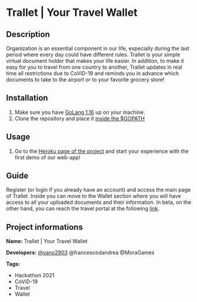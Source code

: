 # Trallet | Your Travel Wallet

## Description
Organization is an essential component in our life, especially during the last period where every day could have different rules.
Trallet is your simple virtual document holder that makes your life easier. In addition, to make it easy for you to travel from one country to another, Trallet updates in real time all restrictions due to CoViD-19 and reminds you in advance which documents to take to the airport or to your favorite grocery store!

## Installation
1. Make sure you have [GoLang 1.16](https://golang.org/dl/#go1.16.8) up on your machine.
2. Clone the repository and place it [inside the $GOPATH](https://golang.org/doc/gopath_code)

## Usage
1. Go to the [Heroku page of the project](https://trallet.herokuapp.com/) and start your experience with the first demo of our web-app!

## Guide
Register (or login if you already have an account) and access the main page of Trallet.
Inside you can move to the Wallet section where you will have access to all your uploaded documents and their information.
In beta, on the other hand, you can reach the travel portal at the following [link](https://trallet.herokuapp.com/gate/manager).

## Project informations
**Name:** Trallet | Your Travel Wallet

**Developers:**
[@vano2903](@vano2903)
@francescodandrea
@MoraGames

**Tags:**
- Hackathon 2021
- CoViD-19
- Travel
- Wallet

